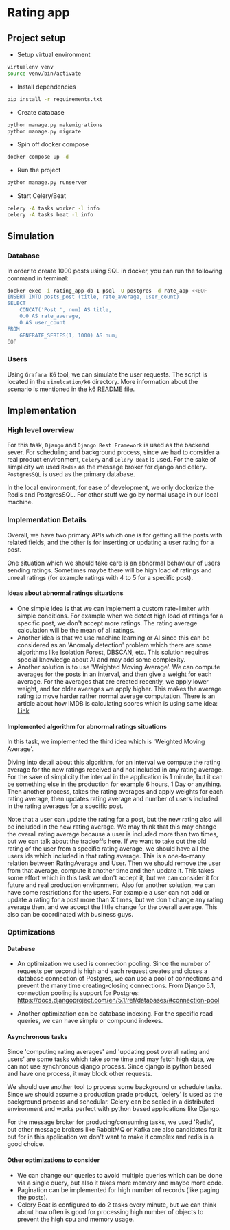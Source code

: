 # Rating app

## Project setup

- Setup virtual environment

```bash
virtualenv venv
source venv/bin/activate
```

- Install dependencies
```bash
pip install -r requirements.txt
```

- Create database
```bash
python manage.py makemigrations
python manage.py migrate
```

- Spin off docker compose
```bash
docker compose up -d
```

- Run the project
```bash
python manage.py runserver
```

- Start Celery/Beat
```bash
celery -A tasks worker -l info
celery -A tasks beat -l info
```

## Simulation

### Database
In order to create 1000 posts using SQL in docker, you can run the
following command in terminal:
```bash
docker exec -i rating_app-db-1 psql -U postgres -d rate_app <<EOF
INSERT INTO posts_post (title, rate_average, user_count)
SELECT 
    CONCAT('Post ', num) AS title,
    0.0 AS rate_average,
    0 AS user_count
FROM 
    GENERATE_SERIES(1, 1000) AS num;
EOF
```

### Users
Using `Grafana K6` tool, we can simulate the user requests. The script is located in the `simulcation/k6` directory.
More information about the scenario is mentioned in the k6 [README](./simulation/k6/README.md) file.

## Implementation

### High level overview
For this task, `Django` and `Django Rest Framework` is used as the backend sever.
For scheduling and background process, since we had to consider a real product environment,
`Celery` and `Celery Beat` is used. For the sake of simplicity we used `Redis` as the message broker
for django and celery. `PostgresSQL` is used as the primary database.

In the local environment, for ease of development, we only dockerize the Redis and PostgresSQL.
For other stuff we go by normal usage in our local machine.

### Implementation Details
Overall, we have two primary APIs which one is for getting all the posts with related fields,
and the other is for inserting or updating a user rating for a post.

One situation which we should take care is an abnormal behaviour of users sending ratings.
Sometimes maybe there will be high load of ratings and unreal ratings (for example ratings with 4 to 5 for a specific post).

#### Ideas about abnormal ratings situations
- One simple idea is that we can implement a custom rate-limiter with simple conditions. For example when we detect high load
of ratings for a specific post, we don't accept more ratings. The rating average calculation will be the mean of all ratings.
- Another idea is that we use machine learning or AI since this can be considered as an 'Anomaly detection' problem which
there are some algorithms like Isolation Forest, DBSCAN, etc. This solution requires special knowledge about AI and may add
some complexity.
- Another solution is to use 'Weighted Moving Average'. We can compute averages for the posts in an interval, and then
give a weight for each average. For the averages that are created recently, we apply lower weight, and for older averages
we apply higher. This makes the average rating to move harder rather normal average computation.
There is an article about how IMDB is calculating scores which is using same idea: [Link](https://medium.com/@Howto101/how-to-determine-imdb-scores-57281a6a194e)

#### Implemented algorithm for abnormal ratings situations
In this task, we implemented the third idea which is 'Weighted Moving Average'.

Diving into detail about this algorithm, for an interval we compute the rating average for the new ratings received and
not included in any rating average. For the sake of simplicity the interval in the application is 1 minute, but it can be
something else in the production for example 6 hours, 1 Day or anything. Then another process, takes the rating averages and
apply weights for each rating average, then updates rating average and number of users included in the rating averages for a specific
post.

Note that a user can update the rating for a post, but the new rating also will be included in the new rating average. We may think
that this may change the overall rating average because a user is included more than two times, but we can talk about the tradeoffs here.
If we want to take out the old rating of the user from a specific rating average, we should have all the users ids which included in that rating
average. This is a one-to-many relation between RatingAverage and User. Then we should remove the user from that average, compute it another time
and then update it. This takes some effort which in this task we don't accept it, but we can consider it for future and real production environment. 
Also for another solution, we can have some restrictions for the users. For example a user can not add or update a rating for a post more than X times,
but we don't change any rating average then, and we accept the little change for the overall average. This also can be coordinated with business guys.

### Optimizations

#### Database
- An optimization we used is connection pooling. Since the number of requests per second is high and each request
creates and closes a database connection of Postgres, we can use a pool of connections and prevent the many time creating-closing
connections. From Django 5.1, connection pooling is support for Postgres: https://docs.djangoproject.com/en/5.1/ref/databases/#connection-pool

- Another optimization can be database indexing. For the specific read queries, we can have simple or compound indexes.

#### Asynchronous tasks
Since 'computing rating averages' and 'updating post overall rating and users' are some tasks which take some time and 
may fetch high data, we can not use synchronous django process. Since django is python based and have one process,
it may block other requests.

We should use another tool to process some background or schedule tasks. Since we should assume a production grade product,
'celery' is used as the background process and schedular. Celery can be scaled in a distributed environment and works perfect with
python based applications like Django.

For the message broker for producing/consuming tasks, we used 'Redis', but other message brokers like RabbitMQ or Kafka are also
candidates for it but for in this application we don't want to make it complex and redis is a good choice.

#### Other optimizations to consider
- We can change our queries to avoid multiple queries which can be done via a single query, but also it takes more memory and
maybe more code.
- Pagination can be implemented for high number of records (like paging the posts).
- Celery Beat is configured to do 2 tasks every minute, but we can think about how often is good for processing high number of objects to
prevent the high cpu and memory usage.